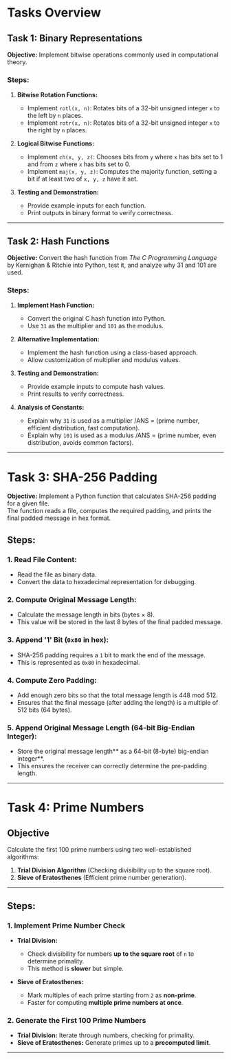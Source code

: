# Tasks Overview

## Task 1: Binary Representations

**Objective:** Implement bitwise operations commonly used in computational theory.

### Steps:

1. **Bitwise Rotation Functions:**
   - Implement `rotl(x, n)`: Rotates bits of a 32-bit unsigned integer `x` to the left by `n` places.
   - Implement `rotr(x, n)`: Rotates bits of a 32-bit unsigned integer `x` to the right by `n` places.

2. **Logical Bitwise Functions:**
   - Implement `ch(x, y, z)`: Chooses bits from `y` where `x` has bits set to 1 and from `z` where `x` has bits set to 0.
   - Implement `maj(x, y, z)`: Computes the majority function, setting a bit if at least two of `x, y, z` have it set.

3. **Testing and Demonstration:**
   - Provide example inputs for each function.
   - Print outputs in binary format to verify correctness.

---

## Task 2: Hash Functions

**Objective:** Convert the hash function from *The C Programming Language* by Kernighan & Ritchie into Python, test it, and analyze why 31 and 101 are used.

### Steps:

1. **Implement Hash Function:**
   - Convert the original C hash function into Python.
   - Use `31` as the multiplier and `101` as the modulus.

2. **Alternative Implementation:**
   - Implement the hash function using a class-based approach.
   - Allow customization of multiplier and modulus values.

3. **Testing and Demonstration:**
   - Provide example inputs to compute hash values.
   - Print results to verify correctness.

4. **Analysis of Constants:**
   - Explain why `31` is used as a multiplier /ANS = (prime number, efficient distribution, fast computation).
   - Explain why `101` is used as a modulus /ANS = (prime number, even distribution, avoids common factors).

---

# Task 3: SHA-256 Padding

**Objective:** Implement a Python function that calculates SHA-256 padding for a given file.  
The function reads a file, computes the required padding, and prints the final padded message in hex format.  

## **Steps:**

### **1. Read File Content:**
   - Read the file as binary data.
   - Convert the data to hexadecimal representation for debugging.

### **2. Compute Original Message Length:**
   - Calculate the message length in bits (bytes × 8).
   - This value will be stored in the last 8 bytes of the final padded message.

### **3. Append '1' Bit (`0x80` in hex):**
   - SHA-256 padding requires a `1` bit to mark the end of the message.
   - This is represented as `0x80` in hexadecimal.

### **4. Compute Zero Padding:**
   - Add enough zero bits so that the total message length is 448 mod 512.
   - Ensures that the final message (after adding the length) is a multiple of 512 bits (64 bytes).

### **5. Append Original Message Length (64-bit Big-Endian Integer):**
   - Store the original message length** as a 64-bit (8-byte) big-endian integer**.
   - This ensures the receiver can correctly determine the pre-padding length.

   ---

# Task 4: Prime Numbers

## **Objective**
Calculate the first 100 prime numbers using two well-established algorithms:  
1. **Trial Division Algorithm** (Checking divisibility up to the square root).  
2. **Sieve of Eratosthenes** (Efficient prime number generation).  

---

## **Steps:**

### **1. Implement Prime Number Check**
   - **Trial Division:**  
     - Check divisibility for numbers **up to the square root** of `n` to determine primality.  
     - This method is **slower** but simple.  

   - **Sieve of Eratosthenes:**  
     - Mark multiples of each prime starting from `2` as **non-prime**.  
     - Faster for computing **multiple prime numbers at once**.

### **2. Generate the First 100 Prime Numbers**
   - **Trial Division:** Iterate through numbers, checking for primality.  
   - **Sieve of Eratosthenes:** Generate primes up to a **precomputed limit**.  

---